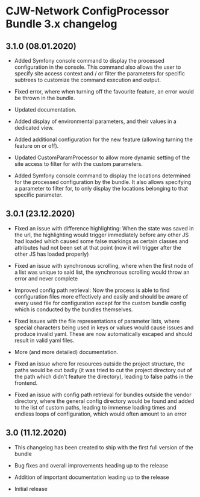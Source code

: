 # CJW-Network ConfigProcessor Bundle 3.x changelog

## 3.1.0 (08.01.2020)

* Added Symfony console command to display the processed configuration in the console. This command
  also allows the user to specify site access context and / or filter the parameters for specific
  subtrees to customize the command execution and output.

* Fixed error, where when turning off the favourite feature, an error would be thrown in the bundle.

* Updated documentation.

* Added display of environmental parameters, and their values in a dedicated view.

* Added additional configuration for the new feature (allowing turning the feature on or off).

* Updated CustomParamProcessor to allow more dynamic setting of the site access to filter for with the
  custom parameters.

* Added Symfony console command to display the locations determined for the processed configuration
  by the bundle. It also allows specifying a parameter to filter for, to only display the locations
  belonging to that specific parameter.

## 3.0.1 (23.12.2020)

* Fixed an issue with difference highlighting: When the state was saved in the url,
  the highlighting would trigger immediately before any other JS had loaded which caused
  some false markings as certain classes and attributes had not been set at that point (now
  it will trigger after the other JS has loaded properly)

* Fixed an issue with synchronous scrolling, where when the first node of a list was unique
  to said list, the synchronous scrolling would throw an error and never complete

* Improved config path retrieval: Now the process is able to find configuration files more effectively
  and easily and should be aware of every used file for configuration except for the custom bundle config
  which is conducted by the bundles themselves.

* Fixed issues with the file representations of parameter lists, where special characters being
  used in keys or values would cause issues and produce invalid yaml. These are now automatically
  escaped and should result in valid yaml files.

* More (and more detailed) documentation.

* Fixed an issue where for resources outside the project structure, the paths would be
  cut badly (it was tried to cut the project directory out of the path which didn't feature
  the directory), leading to false paths in the frontend.

* Fixed an issue with config path retrieval for bundles outside the vendor directory,
  where the general config directory would be found and added to the list of custom paths,
  leading to immense loading times and endless loops of configuration, which would often amount
  to an error


## 3.0 (11.12.2020)

* This changelog has been created to ship with the first full version of the bundle

* Bug fixes and overall improvements heading up to the release

* Addition of important documentation leading up to the release

* Initial release

